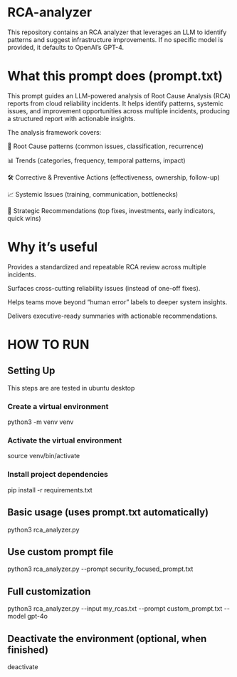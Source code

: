 # RCA-analyzer
This repository contains an RCA analyzer that leverages an LLM to identify patterns and suggest infrastructure improvements. If no specific model is provided, it defaults to OpenAI’s GPT-4.


# What this prompt does (prompt.txt)

This prompt guides an LLM-powered analysis of Root Cause Analysis (RCA) reports from cloud reliability incidents.
It helps identify patterns, systemic issues, and improvement opportunities across multiple incidents, producing a structured report with actionable insights.

The analysis framework covers:

🔎 Root Cause patterns (common issues, classification, recurrence)

📊 Trends (categories, frequency, temporal patterns, impact)

🛠️ Corrective & Preventive Actions (effectiveness, ownership, follow-up)

📈 Systemic Issues (training, communication, bottlenecks)

🚀 Strategic Recommendations (top fixes, investments, early indicators, quick wins)

# Why it’s useful

Provides a standardized and repeatable RCA review across multiple incidents.

Surfaces cross-cutting reliability issues (instead of one-off fixes).

Helps teams move beyond “human error” labels to deeper system insights.

Delivers executive-ready summaries with actionable recommendations.


# HOW TO RUN

## Setting Up

This steps are are tested in ubuntu desktop

### Create a virtual environment

python3 -m venv venv

### Activate the virtual environment

source venv/bin/activate

### Install project dependencies

pip install -r requirements.txt 


## Basic usage (uses prompt.txt automatically)

python3 rca_analyzer.py

## Use custom prompt file
python3 rca_analyzer.py --prompt security_focused_prompt.txt

## Full customization
python3 rca_analyzer.py --input my_rcas.txt --prompt custom_prompt.txt --model gpt-4o


## Deactivate the environment (optional, when finished)

deactivate